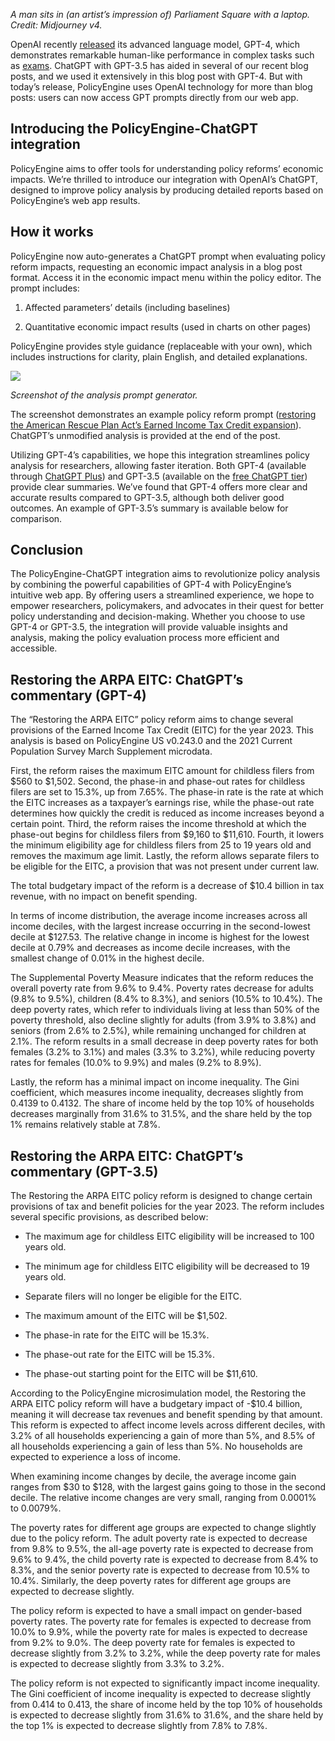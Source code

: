 _A man sits in (an artist’s impression of) Parliament Square with a laptop. Credit: Midjourney v4._

OpenAI recently [released](https://openai.com/research/gpt-4) its advanced language model, GPT-4, which demonstrates remarkable human-like performance in complex tasks such as [exams](https://www.scientificamerican.com/article/what-the-new-gpt-4-ai-can-do/). ChatGPT with GPT-3.5 has aided in several of our recent blog posts, and we used it extensively in this blog post with GPT-4. But with today’s release, PolicyEngine uses OpenAI technology for more than blog posts: users can now access GPT prompts directly from our web app.

## Introducing the PolicyEngine-ChatGPT integration

PolicyEngine aims to offer tools for understanding policy reforms’ economic impacts. We’re thrilled to introduce our integration with OpenAI’s ChatGPT, designed to improve policy analysis by producing detailed reports based on PolicyEngine’s web app results.

## How it works

PolicyEngine now auto-generates a ChatGPT prompt when evaluating policy reform impacts, requesting an economic impact analysis in a blog post format. Access it in the economic impact menu within the policy editor. The prompt includes:

1. Affected parameters’ details (including baselines)

1. Quantitative economic impact results (used in charts on other pages)

PolicyEngine provides style guidance (replaceable with your own), which includes instructions for clarity, plain English, and detailed explanations.

![](https://cdn-images-1.medium.com/max/3200/0*EUDaRFkzMdaz-8Az)

_Screenshot of the analysis prompt generator._

The screenshot demonstrates an example policy reform prompt ([restoring the American Rescue Plan Act’s Earned Income Tax Credit expansion](http://policyengine.org/us/policy?focus=policyOutput.prompt&reform=6524&region=us&timePeriod=2023&baseline=2)). ChatGPT’s unmodified analysis is provided at the end of the post.

Utilizing GPT-4’s capabilities, we hope this integration streamlines policy analysis for researchers, allowing faster iteration. Both GPT-4 (available through [ChatGPT Plus](https://openai.com/blog/chatgpt-plus)) and GPT-3.5 (available on the [free ChatGPT tier](http://chat.openai.com/)) provide clear summaries. We’ve found that GPT-4 offers more clear and accurate results compared to GPT-3.5, although both deliver good outcomes. An example of GPT-3.5’s summary is available below for comparison.

## Conclusion

The PolicyEngine-ChatGPT integration aims to revolutionize policy analysis by combining the powerful capabilities of GPT-4 with PolicyEngine’s intuitive web app. By offering users a streamlined experience, we hope to empower researchers, policymakers, and advocates in their quest for better policy understanding and decision-making. Whether you choose to use GPT-4 or GPT-3.5, the integration will provide valuable insights and analysis, making the policy evaluation process more efficient and accessible.

## Restoring the ARPA EITC: ChatGPT’s commentary (GPT-4)

The “Restoring the ARPA EITC” policy reform aims to change several provisions of the Earned Income Tax Credit (EITC) for the year 2023. This analysis is based on PolicyEngine US v0.243.0 and the 2021 Current Population Survey March Supplement microdata.

First, the reform raises the maximum EITC amount for childless filers from $560 to $1,502. Second, the phase-in and phase-out rates for childless filers are set to 15.3%, up from 7.65%. The phase-in rate is the rate at which the EITC increases as a taxpayer’s earnings rise, while the phase-out rate determines how quickly the credit is reduced as income increases beyond a certain point. Third, the reform raises the income threshold at which the phase-out begins for childless filers from $9,160 to $11,610. Fourth, it lowers the minimum eligibility age for childless filers from 25 to 19 years old and removes the maximum age limit. Lastly, the reform allows separate filers to be eligible for the EITC, a provision that was not present under current law.

The total budgetary impact of the reform is a decrease of $10.4 billion in tax revenue, with no impact on benefit spending.

In terms of income distribution, the average income increases across all income deciles, with the largest increase occurring in the second-lowest decile at $127.53. The relative change in income is highest for the lowest decile at 0.79% and decreases as income decile increases, with the smallest change of 0.01% in the highest decile.

The Supplemental Poverty Measure indicates that the reform reduces the overall poverty rate from 9.6% to 9.4%. Poverty rates decrease for adults (9.8% to 9.5%), children (8.4% to 8.3%), and seniors (10.5% to 10.4%). The deep poverty rates, which refer to individuals living at less than 50% of the poverty threshold, also decline slightly for adults (from 3.9% to 3.8%) and seniors (from 2.6% to 2.5%), while remaining unchanged for children at 2.1%. The reform results in a small decrease in deep poverty rates for both females (3.2% to 3.1%) and males (3.3% to 3.2%), while reducing poverty rates for females (10.0% to 9.9%) and males (9.2% to 8.9%).

Lastly, the reform has a minimal impact on income inequality. The Gini coefficient, which measures income inequality, decreases slightly from 0.4139 to 0.4132. The share of income held by the top 10% of households decreases marginally from 31.6% to 31.5%, and the share held by the top 1% remains relatively stable at 7.8%.

## Restoring the ARPA EITC: ChatGPT’s commentary (GPT-3.5)

The Restoring the ARPA EITC policy reform is designed to change certain provisions of tax and benefit policies for the year 2023. The reform includes several specific provisions, as described below:

- The maximum age for childless EITC eligibility will be increased to 100 years old.

- The minimum age for childless EITC eligibility will be decreased to 19 years old.

- Separate filers will no longer be eligible for the EITC.

- The maximum amount of the EITC will be $1,502.

- The phase-in rate for the EITC will be 15.3%.

- The phase-out rate for the EITC will be 15.3%.

- The phase-out starting point for the EITC will be $11,610.

According to the PolicyEngine microsimulation model, the Restoring the ARPA EITC policy reform will have a budgetary impact of -$10.4 billion, meaning it will decrease tax revenues and benefit spending by that amount. This reform is expected to affect income levels across different deciles, with 3.2% of all households experiencing a gain of more than 5%, and 8.5% of all households experiencing a gain of less than 5%. No households are expected to experience a loss of income.

When examining income changes by decile, the average income gain ranges from $30 to $128, with the largest gains going to those in the second decile. The relative income changes are very small, ranging from 0.0001% to 0.0079%.

The poverty rates for different age groups are expected to change slightly due to the policy reform. The adult poverty rate is expected to decrease from 9.8% to 9.5%, the all-age poverty rate is expected to decrease from 9.6% to 9.4%, the child poverty rate is expected to decrease from 8.4% to 8.3%, and the senior poverty rate is expected to decrease from 10.5% to 10.4%. Similarly, the deep poverty rates for different age groups are expected to decrease slightly.

The policy reform is expected to have a small impact on gender-based poverty rates. The poverty rate for females is expected to decrease from 10.0% to 9.9%, while the poverty rate for males is expected to decrease from 9.2% to 9.0%. The deep poverty rate for females is expected to decrease slightly from 3.2% to 3.2%, while the deep poverty rate for males is expected to decrease slightly from 3.3% to 3.2%.

The policy reform is not expected to significantly impact income inequality. The Gini coefficient of income inequality is expected to decrease slightly from 0.414 to 0.413, the share of income held by the top 10% of households is expected to decrease slightly from 31.6% to 31.6%, and the share held by the top 1% is expected to decrease slightly from 7.8% to 7.8%.
